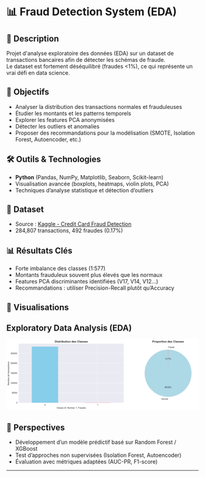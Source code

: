 # 📊 Fraud Detection System (EDA)

## 🚀 Description
Projet d'analyse exploratoire des données (EDA) sur un dataset de transactions bancaires afin de détecter les schémas de fraude.  
Le dataset est fortement déséquilibré (fraudes <1%), ce qui représente un vrai défi en data science.

## 🎯 Objectifs
- Analyser la distribution des transactions normales et frauduleuses
- Étudier les montants et les patterns temporels
- Explorer les features PCA anonymisées
- Détecter les outliers et anomalies
- Proposer des recommandations pour la modélisation (SMOTE, Isolation Forest, Autoencoder, etc.)

## 🛠️ Outils & Technologies
- **Python** (Pandas, NumPy, Matplotlib, Seaborn, Scikit-learn)
- Visualisation avancée (boxplots, heatmaps, violin plots, PCA)
- Techniques d’analyse statistique et détection d’outliers

## 📂 Dataset
- Source : [Kaggle - Credit Card Fraud Detection](https://www.kaggle.com/datasets/mlg-ulb/creditcardfraud)
- 284,807 transactions, 492 fraudes (0.17%)

## 📊 Résultats Clés
- Forte imbalance des classes (1:577)
- Montants frauduleux souvent plus élevés que les normaux
- Features PCA discriminantes identifiées (V17, V14, V12…)
- Recommandations : utiliser Precision-Recall plutôt qu’Accuracy

## 📸 Visualisations
## Exploratory Data Analysis (EDA)

![Distribution des classes](img/image.png)

## 🔮 Perspectives
- Développement d’un modèle prédictif basé sur Random Forest / XGBoost
- Test d’approches non supervisées (Isolation Forest, Autoencoder)
- Évaluation avec métriques adaptées (AUC-PR, F1-score)

---
